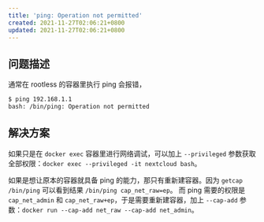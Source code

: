 ```yaml
---
title: 'ping: Operation not permitted'
created: 2021-11-27T02:06:21+0800
updated: 2021-11-27T02:06:21+0800
---
```



## 问题描述

通常在 rootless 的容器里执行 ping 会报错，

```sh
$ ping 192.168.1.1
bash: /bin/ping: Operation not permitted
```

## 解决方案

如果只是在 `docker exec` 容器里进行网络调试，可以加上 `--privileged` 参数获取全部权限：`docker exec --privileged -it nextcloud bash`。

如果是想让原本的容器就具备 ping 的能力，那只有重新建容器。因为 `getcap /bin/ping` 可以看到结果 `/bin/ping cap_net_raw=ep`。
而 ping 需要的权限是 `cap_net_admin` 和 `cap_net_raw+ep`，于是需要重新建容器，加上 `--cap-add` 参数：`docker run --cap-add net_raw --cap-add net_admin`。
